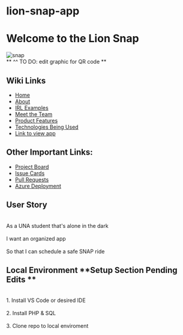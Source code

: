 # lion-snap-app
<h1>Welcome to the Lion Snap </h1>

![snap](https://user-images.githubusercontent.com/89217674/158221639-ed89e0bd-f99f-43b9-8147-a6e59ccc6f1d.jpg)
<br>** ^^ TO DO: edit graphic for QR code ** </br>

<h2>Wiki Links </h2>

* [Home](https://github.com/esthergiles/lion-snap-app/wiki)
* [About](https://github.com/esthergiles/lion-snap-app/wiki/About)
* [IRL Examples](https://github.com/esthergiles/lion-snap-app/wiki/IRL-Examples)
* [Meet the Team](https://github.com/esthergiles/lion-snap-app/wiki/Meet-The-Team)
* [Product Features](https://github.com/esthergiles/lion-snap-app/wiki/Product-Features)
* [Technologies Being Used](https://github.com/esthergiles/lion-snap-app/wiki/Technologies-Being-Used)
* [Link to view app](http://lionsnap.azurewebsites.net/)

<h2> Other Important Links:</h2>

* [Project Board](https://github.com/esthergiles/lion-snap-app/projects/1)
* [Issue Cards](https://github.com/esthergiles/lion-snap-app/projects/1)
* [Pull Requests](https://github.com/esthergiles/lion-snap-app/pulls)
* [Azure Deployment](https://lionsnapapp.azurewebsites.net/)

<h2>User Story</h2>
<br>As a UNA student that's alone in the dark</br>
<br>I want an organized app</br>
<br>So that I can schedule a safe SNAP ride</br>




<h2>Local Environment **Setup Section Pending Edits **</h2>
<br>1. Install VS Code or desired IDE</br>
<br>2. Install PHP & SQL</br>
<br>3. Clone repo to local enviroment


